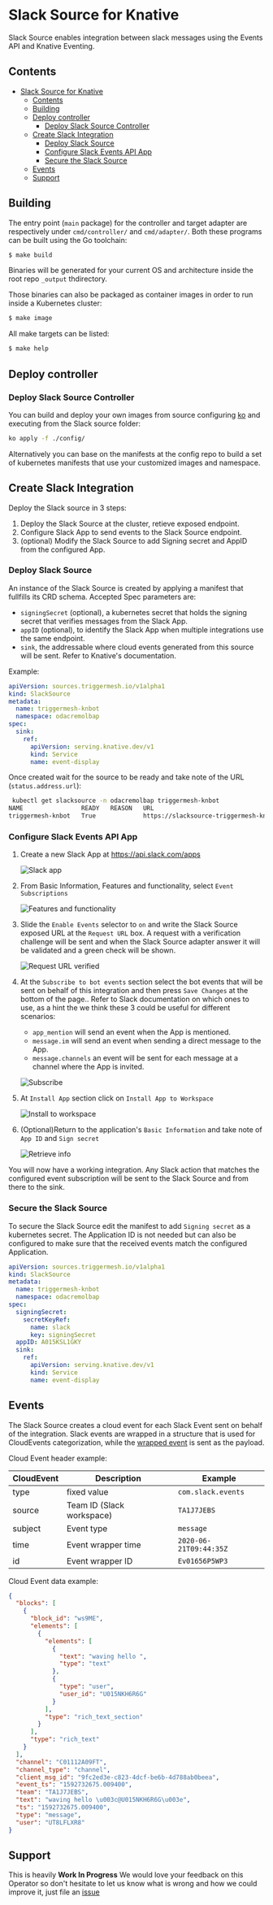 # Slack Source for Knative

Slack Source enables integration between slack messages using the Events API and Knative Eventing.

## Contents
- [Slack Source for Knative](#slack-source-for-knative)
  - [Contents](#contents)
  - [Building](#building)
  - [Deploy controller](#deploy-controller)
    - [Deploy Slack Source Controller](#deploy-slack-source-controller)
  - [Create Slack Integration](#create-slack-integration)
    - [Deploy Slack Source](#deploy-slack-source)
    - [Configure Slack Events API App](#configure-slack-events-api-app)
    - [Secure the Slack Source](#secure-the-slack-source)
  - [Events](#events)
  - [Support](#support)

## Building

The entry point (`main` package) for the controller and target adapter are respectively under
`cmd/controller/` and `cmd/adapter/`. Both these programs can be built using
the Go toolchain:

```sh
$ make build
```

Binaries will be generated for your current OS and architecture inside the root repo `_output` thdirectory.

Those binaries can also be packaged as container images in order to run inside a Kubernetes cluster:

```sh
$ make image
```

All make targets can be listed:

```sh
$ make help
```

## Deploy controller

### Deploy Slack Source Controller

You can build and deploy your own images from source configuring [ko](https://github.com/google/ko) and executing from the Slack source folder:

```sh
ko apply -f ./config/
```

Alternatively you can base on the manifests at the config repo to build a set of kubernetes manifests that use your customized images and namespace.

## Create Slack Integration

Deploy the Slack source in 3 steps:

1. Deploy the Slack Source at the cluster, retieve exposed endpoint.
2. Configure Slack App to send events to the Slack Source endpoint.
3. (optional) Modify the Slack Source to add Signing secret and AppID from the configured App.

### Deploy Slack Source

An instance of the Slack Source is created by applying a manifest that fullfills its CRD schema. Accepted Spec parameters are:

- `signingSecret` (optional), a kubernetes secret that holds the signing secret that verifies messages from the Slack App.
- `appID` (optional), to identify the Slack App when multiple integrations use the same endpoint.
- `sink`, the addressable where cloud events generated from this source will be sent. Refer to Knative's documentation.

Example:

```yaml
apiVersion: sources.triggermesh.io/v1alpha1
kind: SlackSource
metadata:
  name: triggermesh-knbot
  namespace: odacremolbap
spec:
  sink:
    ref:
      apiVersion: serving.knative.dev/v1
      kind: Service
      name: event-display
```

Once created wait for the source to be ready and take note of the URL (`status.address.url`):

``` sh
 kubectl get slacksource -n odacremolbap triggermesh-knbot
NAME                READY   REASON   URL                                                              SINK                                                  AGE
triggermesh-knbot   True             https://slacksource-triggermesh-knbot.odacremolbap.dev.munu.io   http://event-display.odacremolbap.svc.cluster.local   25h
```

### Configure Slack Events API App

1. Create a new Slack App at https://api.slack.com/apps

    ![Slack app](./docs/images/01createslackapp.png)

2. From Basic Information, Features and functionality, select `Event Subscriptions`

    ![Features and functionality](./docs/images/02featuresandfunctionality.png)

3. Slide the `Enable Events` selector to `on` and write the Slack Source exposed URL at the `Request URL` box. A request with a verification challenge will be sent and when the Slack Source adapter answer it will be validated and a green check will be shown.

    ![Request URL verified](./docs/images/03requestverify.png)

4. At the `Subscribe to bot events` section select the bot events that will be sent on behalf of this integration and then press `Save Changes` at the bottom of the page.. Refer to Slack documentation on which ones to use, as a hint the we think these 3 could be useful for different scenarios:
   - `app_mention` will send an event when the App is mentioned.
   - `message.im` will send an event when sending a direct message to the App.
   - `message.channels` an event will be sent for each message at a channel where the App is invited.

    ![Subscribe](./docs/images/04subscribe.png)

5. At `Install App` section click on `Install App to Workspace`

    ![Install to workspace](./docs/images/05install.png)

6. (Optional)Return to the application's `Basic Information` and take note of `App ID` and `Sign secret`

    ![Retrieve info](./docs/images/06appinfo.png)

You will now have a working integration. Any Slack action that matches the configured event subscription will be sent to the Slack Source and from there to the sink.

### Secure the Slack Source

To secure the Slack Source edit the manifest to add `Signing secret` as a kubernetes secret. The Application ID is not needed but can also be configured to make sure that the received events match the configured Application.

```yaml
apiVersion: sources.triggermesh.io/v1alpha1
kind: SlackSource
metadata:
  name: triggermesh-knbot
  namespace: odacremolbap
spec:
  signingSecret:
    secretKeyRef:
      name: slack
      key: signingSecret
  appID: A015KSL1GKY
  sink:
    ref:
      apiVersion: serving.knative.dev/v1
      kind: Service
      name: event-display
```

## Events

The Slack Source creates a cloud event for each Slack Event sent on behalf of the integration. Slack events are wrapped in a structure that is used for CloudEvents categorization, while the [wrapped event](https://api.slack.com/types/event) is sent as the payload.

Cloud Event header example:

| CloudEvent  | Description   | Example             |
|---          |---            |---                  |
| type        | fixed value   | `com.slack.events`  |
| source      | Team ID (Slack workspace)   | `TA1J7JEBS`   |
| subject     | Event type   | `message`                    |
| time     | Event wrapper time   | `2020-06-21T09:44:35Z`  |
| id     | Event wrapper ID   | `Ev01656P5WP3`  |


Cloud Event data example:

```json
{
  "blocks": [
    {
      "block_id": "ws9ME",
      "elements": [
        {
          "elements": [
            {
              "text": "waving hello ",
              "type": "text"
            },
            {
              "type": "user",
              "user_id": "U015NKH6R6G"
            }
          ],
          "type": "rich_text_section"
        }
      ],
      "type": "rich_text"
    }
  ],
  "channel": "C01112A09FT",
  "channel_type": "channel",
  "client_msg_id": "9fc2ed3e-c823-4dcf-be6b-4d788ab0beea",
  "event_ts": "1592732675.009400",
  "team": "TA1J7JEBS",
  "text": "waving hello \u003c@U015NKH6R6G\u003e",
  "ts": "1592732675.009400",
  "type": "message",
  "user": "UT8LFLXR8"
}
```

## Support

This is heavily **Work In Progress** We would love your feedback on this
Operator so don't hesitate to let us know what is wrong and how we could improve
it, just file an [issue](https://github.com/triggermesh/knative-sources/issues/new)
